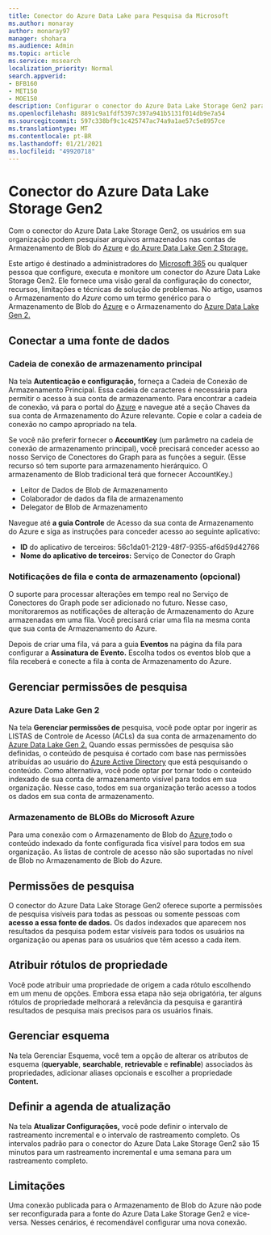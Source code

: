 ```yaml
---
title: Conector do Azure Data Lake para Pesquisa da Microsoft
ms.author: monaray
author: monaray97
manager: shohara
ms.audience: Admin
ms.topic: article
ms.service: mssearch
localization_priority: Normal
search.appverid:
- BFB160
- MET150
- MOE150
description: Configurar o conector do Azure Data Lake Storage Gen2 para a Pesquisa da Microsoft
ms.openlocfilehash: 8891c9a1fdf5397c397a941b5131f014db9e7a54
ms.sourcegitcommit: 597c338bf9c1c425747ac74a9a1ae57c5e8957ce
ms.translationtype: MT
ms.contentlocale: pt-BR
ms.lasthandoff: 01/21/2021
ms.locfileid: "49920718"
---
```

# <a name="azure-data-lake-storage-gen2-connector"></a>Conector do Azure Data Lake Storage Gen2

Com o conector do Azure Data Lake Storage Gen2, os usuários em sua organização podem pesquisar arquivos armazenados nas contas de Armazenamento de Blob do [Azure](https://docs.microsoft.com/azure/storage/blobs/storage-blobs-introduction) e [do Azure Data Lake Gen 2 Storage.](https://docs.microsoft.com/azure/storage/blobs/data-lake-storage-introduction)

Este artigo é destinado a administradores do [Microsoft 365](https://www.microsoft.com/microsoft-365) ou qualquer pessoa que configure, executa e monitore um conector do Azure Data Lake Storage Gen2. Ele fornece uma visão geral da configuração do conector, recursos, limitações e técnicas de solução de problemas. No artigo, usamos o Armazenamento do *Azure* como um termo genérico para o Armazenamento de Blob do [Azure](https://docs.microsoft.com/azure/storage/blobs/storage-blobs-introduction) e o Armazenamento do [Azure Data Lake Gen 2.](https://docs.microsoft.com/azure/storage/blobs/data-lake-storage-introduction)

## <a name="connect-to-a-data-source"></a>Conectar a uma fonte de dados

### <a name="primary-storage-connection-string"></a>Cadeia de conexão de armazenamento principal

Na tela **Autenticação e configuração,** forneça a Cadeia de Conexão de Armazenamento Principal. Essa cadeia de caracteres é necessária para permitir o acesso à sua conta de armazenamento. Para encontrar a cadeia de conexão, vá para  o portal do [Azure](https://ms.portal.azure.com/#home) e navegue até a seção Chaves da sua conta de Armazenamento do Azure relevante. Copie e colar a cadeia de conexão no campo apropriado na tela.

Se você não preferir fornecer o **AccountKey** (um parâmetro na cadeia de conexão de armazenamento principal), você precisará conceder acesso ao nosso Serviço de Conectores do Graph para as funções a seguir. (Esse recurso só tem suporte para armazenamento hierárquico. O armazenamento de Blob tradicional terá que fornecer AccountKey.)
* Leitor de Dados de Blob de Armazenamento
* Colaborador de dados da fila de armazenamento
* Delegator de Blob de Armazenamento

Navegue até **a guia Controle** de Acesso da sua conta de Armazenamento do Azure e siga as instruções para conceder acesso ao seguinte aplicativo:

* **ID** do aplicativo de terceiros: 56c1da01-2129-48f7-9355-af6d59d42766
* **Nome do aplicativo de terceiros:** Serviço de Conector do Graph

### <a name="storage-account-and-queue-notifications-optional"></a>Notificações de fila e conta de armazenamento (opcional)

O suporte para processar alterações em tempo real no Serviço de Conectores do Graph pode ser adicionado no futuro. Nesse caso, monitoraremos as notificações de alteração de Armazenamento do Azure armazenadas em uma fila. Você precisará criar uma fila na mesma conta que sua conta de Armazenamento do Azure.

Depois de criar uma fila, vá para a guia **Eventos** na página da fila para configurar a **Assinatura de Evento.** Escolha todos os eventos blob que a fila receberá e conecte a fila à conta de Armazenamento do Azure.

## <a name="manage-search-permissions"></a>Gerenciar permissões de pesquisa

### <a name="azure-data-lake-gen-2"></a>Azure Data Lake Gen 2

Na tela **Gerenciar permissões de** pesquisa, você pode optar por ingerir as LISTAS de Controle de Acesso (ACLs) da sua conta de armazenamento do [Azure Data Lake Gen 2.](https://docs.microsoft.com/azure/storage/blobs/data-lake-storage-introduction) Quando essas permissões de pesquisa são definidas, o conteúdo de pesquisa é cortado com base nas permissões atribuídas ao usuário do [Azure Active Directory](https://docs.microsoft.com/azure/active-directory/) que está pesquisando o conteúdo. Como alternativa, você pode optar por tornar todo o conteúdo indexado de sua conta de armazenamento visível para todos em sua organização. Nesse caso, todos em sua organização terão acesso a todos os dados em sua conta de armazenamento.

### <a name="azure-blob-storage"></a>Armazenamento de BLOBs do Microsoft Azure

Para uma conexão com o Armazenamento de Blob do [Azure,](https://docs.microsoft.com/azure/storage/blobs/storage-blobs-introduction)todo o conteúdo indexado da fonte configurada fica visível para todos em sua organização. As listas de controle de acesso não são suportadas no nível de Blob no Armazenamento de Blob do Azure.

## <a name="search-permissions"></a>Permissões de pesquisa

O conector do Azure Data Lake Storage  Gen2 oferece suporte a permissões de pesquisa visíveis para todas as pessoas ou somente pessoas com **acesso a essa fonte de dados.** Os dados indexados que aparecem nos resultados da pesquisa podem estar visíveis para todos os usuários na organização ou apenas para os usuários que têm acesso a cada item.

## <a name="assign-property-labels"></a>Atribuir rótulos de propriedade

Você pode atribuir uma propriedade de origem a cada rótulo escolhendo em um menu de opções. Embora essa etapa não seja obrigatória, ter alguns rótulos de propriedade melhorará a relevância da pesquisa e garantirá resultados de pesquisa mais precisos para os usuários finais.

## <a name="manage-schema"></a>Gerenciar esquema

Na  tela Gerenciar Esquema, você tem a opção de alterar os atributos de esquema (**queryable**, **searchable**, **retrievable** e **refinable**) associados às propriedades, adicionar aliases opcionais e escolher a propriedade **Content.**

## <a name="set-the-refresh-schedule"></a>Definir a agenda de atualização

Na tela **Atualizar Configurações,** você pode definir o intervalo de rastreamento incremental e o intervalo de rastreamento completo. Os intervalos padrão para o conector do Azure Data Lake Storage Gen2 são 15 minutos para um rastreamento incremental e uma semana para um rastreamento completo.

## <a name="limitations"></a>Limitações

Uma conexão publicada para o Armazenamento de Blob do Azure não pode ser reconfigurada para a fonte do Azure Data Lake Storage Gen2 e vice-versa. Nesses cenários, é recomendável configurar uma nova conexão.
